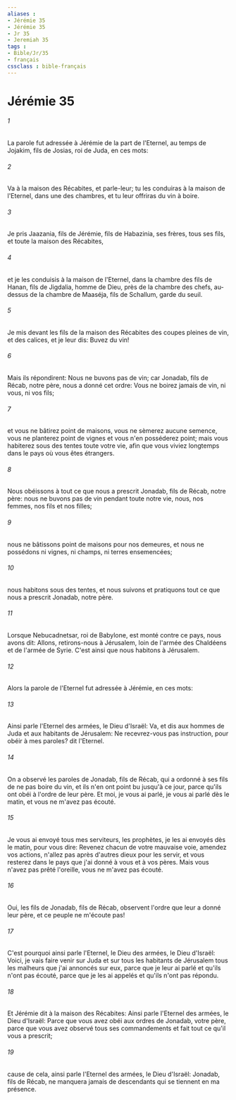```yaml
---
aliases : 
- Jérémie 35
- Jérémie 35
- Jr 35
- Jeremiah 35
tags : 
- Bible/Jr/35
- français
cssclass : bible-français
---
```


# Jérémie 35

###### 1
La parole fut adressée à Jérémie de la part de l'Eternel, au temps de Jojakim, fils de Josias, roi de Juda, en ces mots:
###### 2
Va à la maison des Récabites, et parle-leur; tu les conduiras à la maison de l'Eternel, dans une des chambres, et tu leur offriras du vin à boire.
###### 3
Je pris Jaazania, fils de Jérémie, fils de Habazinia, ses frères, tous ses fils, et toute la maison des Récabites,
###### 4
et je les conduisis à la maison de l'Eternel, dans la chambre des fils de Hanan, fils de Jigdalia, homme de Dieu, près de la chambre des chefs, au-dessus de la chambre de Maaséja, fils de Schallum, garde du seuil.
###### 5
Je mis devant les fils de la maison des Récabites des coupes pleines de vin, et des calices, et je leur dis: Buvez du vin!
###### 6
Mais ils répondirent: Nous ne buvons pas de vin; car Jonadab, fils de Récab, notre père, nous a donné cet ordre: Vous ne boirez jamais de vin, ni vous, ni vos fils;
###### 7
et vous ne bâtirez point de maisons, vous ne sèmerez aucune semence, vous ne planterez point de vignes et vous n'en posséderez point; mais vous habiterez sous des tentes toute votre vie, afin que vous viviez longtemps dans le pays où vous êtes étrangers.
###### 8
Nous obéissons à tout ce que nous a prescrit Jonadab, fils de Récab, notre père: nous ne buvons pas de vin pendant toute notre vie, nous, nos femmes, nos fils et nos filles;
###### 9
nous ne bâtissons point de maisons pour nos demeures, et nous ne possédons ni vignes, ni champs, ni terres ensemencées;
###### 10
nous habitons sous des tentes, et nous suivons et pratiquons tout ce que nous a prescrit Jonadab, notre père.
###### 11
Lorsque Nebucadnetsar, roi de Babylone, est monté contre ce pays, nous avons dit: Allons, retirons-nous à Jérusalem, loin de l'armée des Chaldéens et de l'armée de Syrie. C'est ainsi que nous habitons à Jérusalem.
###### 12
Alors la parole de l'Eternel fut adressée à Jérémie, en ces mots:
###### 13
Ainsi parle l'Eternel des armées, le Dieu d'Israël: Va, et dis aux hommes de Juda et aux habitants de Jérusalem: Ne recevrez-vous pas instruction, pour obéir à mes paroles? dit l'Eternel.
###### 14
On a observé les paroles de Jonadab, fils de Récab, qui a ordonné à ses fils de ne pas boire du vin, et ils n'en ont point bu jusqu'à ce jour, parce qu'ils ont obéi à l'ordre de leur père. Et moi, je vous ai parlé, je vous ai parlé dès le matin, et vous ne m'avez pas écouté.
###### 15
Je vous ai envoyé tous mes serviteurs, les prophètes, je les ai envoyés dès le matin, pour vous dire: Revenez chacun de votre mauvaise voie, amendez vos actions, n'allez pas après d'autres dieux pour les servir, et vous resterez dans le pays que j'ai donné à vous et à vos pères. Mais vous n'avez pas prêté l'oreille, vous ne m'avez pas écouté.
###### 16
Oui, les fils de Jonadab, fils de Récab, observent l'ordre que leur a donné leur père, et ce peuple ne m'écoute pas!
###### 17
C'est pourquoi ainsi parle l'Eternel, le Dieu des armées, le Dieu d'Israël: Voici, je vais faire venir sur Juda et sur tous les habitants de Jérusalem tous les malheurs que j'ai annoncés sur eux, parce que je leur ai parlé et qu'ils n'ont pas écouté, parce que je les ai appelés et qu'ils n'ont pas répondu.
###### 18
Et Jérémie dit à la maison des Récabites: Ainsi parle l'Eternel des armées, le Dieu d'Israël: Parce que vous avez obéi aux ordres de Jonadab, votre père, parce que vous avez observé tous ses commandements et fait tout ce qu'il vous a prescrit;
###### 19
cause de cela, ainsi parle l'Eternel des armées, le Dieu d'Israël: Jonadab, fils de Récab, ne manquera jamais de descendants qui se tiennent en ma présence.
